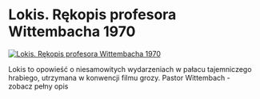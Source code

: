 Lokis. Rękopis profesora Wittembacha 1970 
=============
[![Lokis. Rękopis profesora Wittembacha 1970 ](http://vidos.pl/images/player.gif)](http://vidos.pl/lokis-rekopis-profesora-wittembacha-1970)

 Lokis to opowieść o niesamowitych wydarzeniach w pałacu tajemniczego hrabiego, utrzymana w konwencji filmu grozy. Pastor Wittembach - zobacz pełny opis
